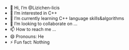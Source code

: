 - 👋 Hi, I’m @Lizichen-licis
- 👀 I’m interested in C++
- 🌱 I’m currently learning C++ language skills&algorithms
- 💞️ I’m looking to collaborate on ...
- 📫 How to reach me ...
- 😄 Pronouns: He
- ⚡ Fun fact: Nothing

<!---
Lizichen-licis/Lizichen-licis is a ✨ special ✨ repository because its `README.md` (this file) appears on your GitHub profile.
You can click the Preview link to take a look at your changes.
--->
